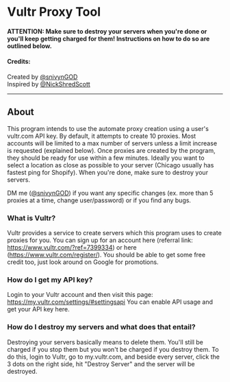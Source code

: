 # Vultr Proxy Tool

#### ATTENTION: Make sure to destroy your servers when you're done or you'll keep getting charged for them! Instructions on how to do so are outlined below.

#### Credits:
Created by [@snivynGOD](https://www.twitter.com/snivynGOD)  
Inspired by [@NickShredScott](https://www.twitter.com/NickShredScott)
__________________________________________________________

## About
This program intends to use the automate proxy creation using a user's vultr.com API key. By default, it attempts to create 10 proxies. Most accounts will be limited to a max number of servers unless a limit increase is requested (explained below). Once proxies are created by the program, they should be ready for use within a few minutes. Ideally you want to select a location as close as possible to your server (Chicago usually has fastest ping for Shopify). When you're done, make sure to destroy your servers.

DM me ([@snivynGOD](https://www.twitter.com/snivynGOD)) if you want any specific changes (ex. more than 5 proxies at a time, change user/password) or if you find any bugs.

### What is Vultr?
Vultr provides a service to create servers which this program uses to create proxies for you. You can sign up for an account here (referral link: https://www.vultr.com/?ref=7399334) or here (https://www.vultr.com/register/). You should be able to get some free credit too, just look around on Google for promotions.

### How do I get my API key?
Login to your Vultr account and then visit this page: https://my.vultr.com/settings/#settingsapi
You can enable API usage and get your API key here.

### How do I destroy my servers and what does that entail?
Destroying your servers basically means to delete them. You'll still be charged if you stop them but you won't be charged if you destroy them. To do this, login to Vultr, go to my.vultr.com, and beside every server, click the 3 dots on the right side, hit "Destroy Server" and the server will be destroyed.
